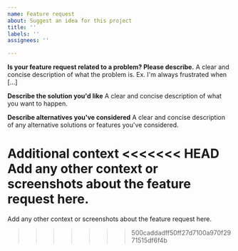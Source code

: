 ```yaml
---
name: Feature request
about: Suggest an idea for this project
title: ''
labels: ''
assignees: ''

---
```


**Is your feature request related to a problem? Please describe.**
A clear and concise description of what the problem is. Ex. I'm always frustrated when [...]

**Describe the solution you'd like**
A clear and concise description of what you want to happen.

**Describe alternatives you've considered**
A clear and concise description of any alternative solutions or features you've considered.

**Additional context**
<<<<<<< HEAD
Add any other context or screenshots about the feature request here.
=======
Add any other context or screenshots about the feature request here.
>>>>>>> 500caddadff50ff27d7100a970f2971515df6f4b
